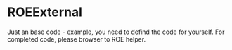 # ROEExternal

Just an base code - example, you need to defind the code for yourself.
For completed code, please browser to ROE helper.
